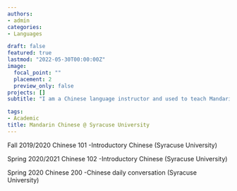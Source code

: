 ```yaml
---
authors:
- admin
categories:
- Languages

draft: false
featured: true
lastmod: "2022-05-30T00:00:00Z"
image:
  focal_point: ""
  placement: 2
  preview_only: false
projects: []
subtitle: "I am a Chinese language instructor and used to teach Mandarin Chinese to college students at Syracuse University from 2019 to 2021."

tags:
- Academic
title: Mandarin Chinese @ Syracuse University
---
```

Fall 2019/2020 
Chinese 101 -Introductory Chinese (Syracuse University)

Spring 2020/2021
Chinese 102 -Introductory Chinese (Syracuse University)

Spring 2020
Chinese 200 -Chinese daily conversation (Syracuse University)
